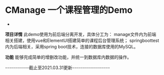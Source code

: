 # CManage 一个课程管理的Demo
-
**项目详情**
此demo使用为前后端分离开发，具体分工为：
manage文件内为前端相关搭建，使用vue和ElementUI搭建简单的课程后台管理系统；
springboottest内为后端相关，采用spring boot技术，连接的数据库使用的MySQL。

**功能**
能够完成简单的增删改功能，并统一到数据库内数据的操作。

------------截止至2021.03.31更新-------------------
